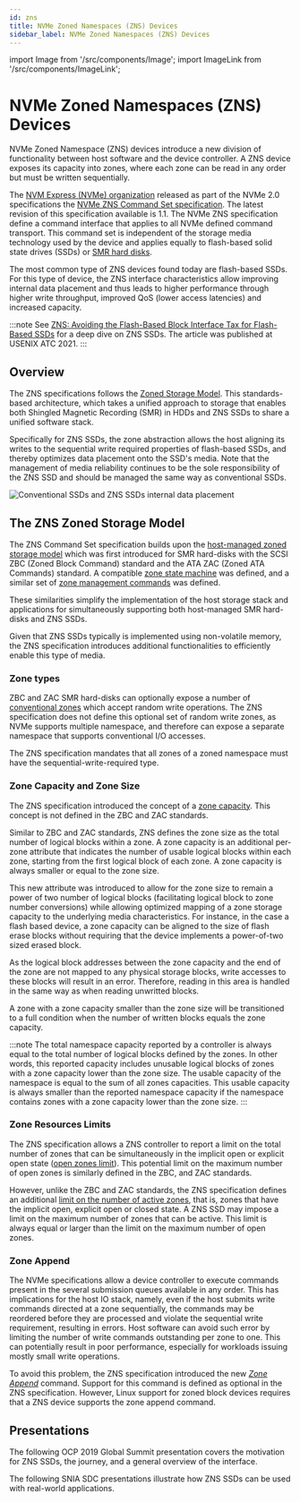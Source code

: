 ```yaml
---
id: zns
title: NVMe Zoned Namespaces (ZNS) Devices
sidebar_label: NVMe Zoned Namespaces (ZNS) Devices
---
```


import Image from '/src/components/Image';
import ImageLink from '/src/components/ImageLink';

# NVMe Zoned Namespaces (ZNS) Devices

NVMe Zoned Namespace (ZNS) devices introduce a new division of functionality
between host software and the device controller. A ZNS device exposes its
capacity into zones, where each zone can be read in any order but must be
written sequentially.

The <a href="https://nvmexpress.org/" target="_blank_">NVM Express (NVMe)
organization</a> released as part of the NVMe 2.0 specifications
the <a href="https://nvmexpress.org/developers/nvme-command-set-specifications/"
target="_blank_">NVMe ZNS Command Set specification</a>. The latest revision
of this specification available is 1.1. The NVMe ZNS specification define a
command interface that applies to all NVMe defined command transport. This
command set is independent of the storage media technology used by the device
and applies equally to flash-based solid state drives (SSDs) or [SMR hard
disks](smr.md).

The most common type of ZNS devices found today are flash-based SSDs. For this
type of device, the ZNS interface characteristics allow improving internal data
placement and thus leads to higher performance through higher write throughput,
improved QoS (lower access latencies) and increased capacity.

:::note
See <a href="https://www.usenix.org/conference/atc21/presentation/bjorling"
target="_blank_">ZNS: Avoiding the Flash-Based Block Interface Tax for
Flash-Based SSDs</a> for a deep dive on ZNS SSDs. The article was published
at USENIX ATC 2021.
:::

## Overview

The ZNS specifications follows the [Zoned Storage Model](zoned-storage.md). This
standards-based architecture, which takes a unified approach to storage that
enables both Shingled Magnetic Recording (SMR) in HDDs and ZNS SSDs to share a
unified software stack.

Specifically for ZNS SSDs, the zone abstraction allows the host aligning its
writes to the sequential write required properties of flash-based SSDs, and
thereby optimizes data placement onto the SSD's media. Note that the management
of media reliability continues to be the sole responsibility of the ZNS SSD and
should be managed the same way as conventional SSDs.

<Image src="intro-zns.png"
title="Conventional SSDs and ZNS SSDs internal data placement"/>

## The ZNS Zoned Storage Model

The ZNS Command Set specification builds upon the [host-managed zoned storage
model](zoned-storage.md#zone-models) which was first introduced for SMR
hard-disks with the SCSI ZBC (Zoned Block Command) standard and the ATA ZAC
(Zoned ATA Commands) standard. A compatible [zone state
machine](zoned-storage.md#zone-states-and-state-transitions) was defined, and
a similar set of [zone management
commands](zoned-storage.md#zone-management-commands) was defined.

These similarities simplify the implementation of the host storage stack and
applications for simultaneously supporting both host-managed SMR hard-disks and
ZNS SSDs.

Given that ZNS SSDs typically is implemented using non-volatile memory, the ZNS
specification introduces additional functionalities to efficiently enable this
type of media.

### Zone types

ZBC and ZAC SMR hard-disks can optionally expose a number of [conventional
zones](zoned-storage.md#zone-types) which accept random write operations. The
ZNS specification does not define this optional set of random write zones, as
NVMe supports multiple namespace, and therefore can expose a separate namespace
that supports conventional I/O accesses.

The ZNS specification mandates that all zones of a zoned namespace must have the
sequential-write-required type.

### Zone Capacity and Zone Size

The ZNS specification introduced the concept of a [zone
capacity](zoned-storage.md#zone-size-and-zone-capacity). This concept is not
defined in the ZBC and ZAC standards.

Similar to ZBC and ZAC standards, ZNS defines the zone size as the total
number of logical blocks within a zone. A zone capacity is an additional
per-zone attribute that indicates the number of usable logical blocks within
each zone, starting from the first logical block of each zone. A zone capacity
is always smaller or equal to the zone size.

This new attribute was introduced to allow for the zone size to remain a power
of two number of logical blocks (facilitating logical block to zone number
conversions) while allowing optimized mapping of a zone storage capacity to the
underlying media characteristics. For instance, in the case a flash based
device, a zone capacity can be aligned to the size of flash erase blocks without
requiring that the device implements a power-of-two sized erased block.

As the logical block addresses between the zone capacity and the end of the
zone are not mapped to any physical storage blocks, write accesses to
these blocks will result in an error. Therefore, reading in this area is handled
in the same way as when reading unwritted blocks.

A zone with a zone capacity smaller than the zone size will be transitioned to a
full condition when the number of written blocks equals the zone capacity.

:::note
The total namespace capacity reported by a controller is always equal to the
total number of logical blocks defined by the zones. In other words, this
reported capacity includes unusable logical blocks of zones with a zone capacity
lower than the zone size. The usable capacity of the namespace is equal to the
sum of all zones capacities. This usable capacity is always smaller than the
reported namespace capacity if the namespace contains zones with a zone capacity
lower than the zone size.
:::

### Zone Resources Limits

The ZNS specification allows a ZNS controller to report a limit on the total
number of zones that can be simultaneously in the implicit open or explicit open
state ([open zones limit](zoned-storage.md#open-zones-limit)). This potential
limit on the maximum number of open zones is similarly defined in the ZBC, and
ZAC standards.

However, unlike the ZBC and ZAC standards, the ZNS specification defines an
additional [limit on the number of active
zones](zoned-storage.md#active-zones-limit), that is, zones that have the
implicit open, explicit open or closed state. A ZNS SSD may impose a limit on
the maximum number of zones that can be active. This limit is always equal or
larger than the limit on the maximum number of open zones.

### Zone Append

The NVMe specifications allow a device controller to execute commands present
in the several submission queues available in any order. This has implications
for the host IO stack, namely, even if the host submits write commands directed
at a zone sequentially, the commands may be reordered before they are processed
and violate the sequential write requirement, resulting in errors. Host software
can avoid such error by limiting the number of write commands outstanding per
zone to one. This can potentially result in poor performance, especially for
workloads issuing mostly small write operations.

To avoid this problem, the ZNS specification introduced the new [*Zone
Append*](zoned-storage.md#zone-append) command. Support for this command is
defined as optional in the ZNS specification. However, Linux support for zoned
block devices requires that a ZNS device supports the zone append command.

## Presentations

The following OCP 2019 Global Summit presentation covers the motivation for
ZNS SSDs, the journey, and a general overview of the interface.

<ImageLink src="https://img.youtube.com/vi/9yVWb3rbces/0.jpg"
title="From Open-Channel SSDs to Zoned Namespaces, OCP 2019 Global Summit."
url="https://www.youtube.com/watch?v=9yVWb3rbces"/>

The following SNIA SDC presentations illustrate how ZNS SSDs can be used with
real-world applications.

<ImageLink src="https://img.youtube.com/vi/qpbBuyYT6fc/0.jpg"
url="https://www.youtube.com/watch?v=qpbBuyYT6fc"
title="File System Native Support of Zoned Block Devices: Regular vs Append
Writes, SDC2020"/>

<ImageLink src="https://img.youtube.com/vi/FwMQqIGZFsE/0.jpg"
title="Zoned Block Device Support in Hadoop HDFS, SDC2020"
url="https://www.youtube.com/watch?v=FwMQqIGZFsE"/>

<ImageLink src="https://img.youtube.com/vi/cbX3P56Jp0o/0.jpg"
title="Zoned Namespaces (ZNS) SSDs: Disrupting the Storage Industry, SDC2020"
url="https://www.youtube.com/watch?v=cbX3P56Jp0o"/>
